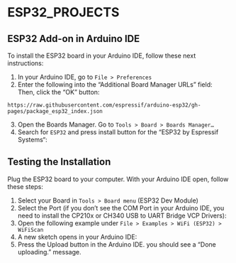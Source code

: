 # ESP32_PROJECTS

## ESP32 Add-on in Arduino IDE
To install the ESP32 board in your Arduino IDE, follow these next instructions:

1. In your Arduino IDE, go to `File > Preferences`  
2. Enter the following into the “Additional Board Manager URLs” field: Then, click the “OK” button:   
```
https://raw.githubusercontent.com/espressif/arduino-esp32/gh-pages/package_esp32_index.json
```
3. Open the Boards Manager. Go to `Tools > Board > Boards Manager…`   
4. Search for `ESP32` and press install button for the “ESP32 by Espressif Systems“:  

## Testing the Installation
Plug the ESP32 board to your computer. With your Arduino IDE open, follow these steps:  

1. Select your Board in `Tools > Board menu` (ESP32 Dev Module)  
2. Select the Port (if you don’t see the COM Port in your Arduino IDE, you need to install the CP210x or CH340 USB to UART Bridge VCP Drivers):  
3. Open the following example under `File > Examples > WiFi (ESP32) > WiFiScan`  
4. A new sketch opens in your Arduino IDE:  
5. Press the Upload button in the Arduino IDE. you should see a “Done uploading.” message.  
